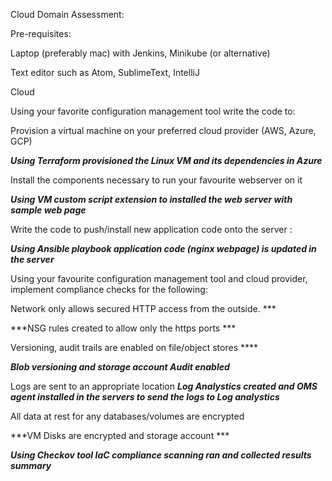 Cloud Domain Assessment: 

Pre-requisites: 

Laptop (preferably mac) with Jenkins, Minikube (or alternative) 

Text editor such as Atom, SublimeText, IntelliJ 

Cloud 

Using your favorite configuration management tool write the code to: 

Provision a virtual machine on your preferred cloud provider (AWS, Azure, GCP)

***Using Terraform provisioned the Linux VM and its dependencies in Azure***

Install the components necessary to run your favourite webserver on it

***Using VM custom script extension to installed the web server with sample web page***

Write the code to push/install new application code onto the server :

***Using Ansible playbook application code (nginx webpage) is updated in the server***

Using your favourite configuration management tool and cloud provider, implement compliance checks for the following: 

Network only allows secured HTTP access from the outside. ***

***NSG rules created to allow only the https ports ***

Versioning, audit trails are enabled on file/object stores ****

***Blob versioning and storage account Audit enabled***

Logs are sent to an appropriate location 
***Log Analystics created and OMS agent installed in the servers to send the logs to Log analystics***


All data at rest for any databases/volumes are encrypted

***VM Disks are encrypted and storage account ***

***Using Checkov tool IaC compliance scanning ran and collected results summary***

  
